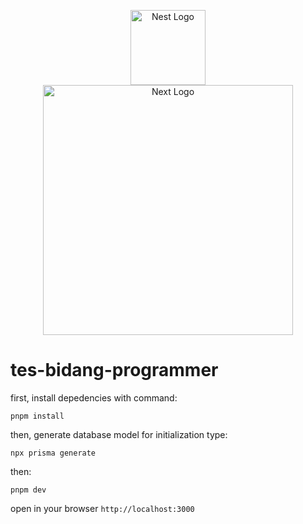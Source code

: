 <p align="center">
  <a href="http://nestjs.com/" target="blank"><img width="120" alt="Nest Logo" src="https://raw.githubusercontent.com/ioeridev/assets/994a54a25e00e61c14e11ca65f77028725eacb69/brand/nestjs.svg" /></a>
  <a href="http://nextjs.org/" target="blank"><img width="400" alt="Next Logo" src="https://raw.githubusercontent.com/ioeridev/assets/994a54a25e00e61c14e11ca65f77028725eacb69/brand/nextjs.svg" /></a>
</p>

# tes-bidang-programmer

first, install depedencies with command:

```
pnpm install
```

then, generate database model for initialization type:

```
npx prisma generate
```

then:

```
pnpm dev
```

open in your browser `http://localhost:3000`
